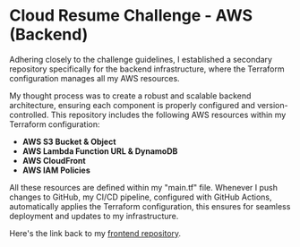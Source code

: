 # Cloud Resume Challenge - AWS (Backend)

Adhering closely to the challenge guidelines, I established a secondary repository specifically for the backend infrastructure, where the Terraform configuration manages all my AWS resources.

My thought process was to create a robust and scalable backend architecture, ensuring each component is properly configured and version-controlled. This repository includes the following AWS resources within my Terraform configuration:
* **AWS S3 Bucket & Object**
* **AWS Lambda Function URL & DynamoDB**
* **AWS CloudFront**
* **AWS IAM Policies**

All these resources are defined within my "main.tf" file. Whenever I push changes to GitHub, my CI/CD pipeline, configured with GitHub Actions, automatically applies the Terraform configuration, this ensures for seamless deployment and updates to my infrastructure.

Here's the link back to my [frontend repository](https://github.com/saxtonvandalsen/cloud-resume-challenge).
